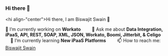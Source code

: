 ### Hi there 👋

<!--
**biswajitswain1997/biswajitswain1997** is a ✨ _special_ ✨ repository because its `README.md` (this file) appears on your GitHub profile.

Here are some ideas to get you started:

- 🔭 I’m currently working on ...
- 🌱 I’m currently learning ...
- 👯 I’m looking to collaborate on ...
- 🤔 I’m looking for help with ...
- 💬 Ask me about ...
- 📫 How to reach me: ...
- 😄 Pronouns: ...
- ⚡ Fun fact: ...
-->

<hi align-"center">Hi there, I am Biswajit Swain 👋</h1>

🔭 I’m currently working on <strong> Workato </strong> &nbsp; &nbsp;  &nbsp;  &nbsp;
💬 Ask me about <strong> Data Integration, iPaaS, API, REST, SOAP, XML, JSON, Workato, Boomi, Jitterbit, & Celigo </strong>  &nbsp;  &nbsp;  &nbsp;  &nbsp;
🌱 I’m currently learning <strong> New iPaaS Platforms </strong>  &nbsp;  &nbsp;  &nbsp; &nbsp;
📫 How to reach me: <a href="https://www.linkedin.com/in/biswajit-s-352563133/" target="_blank">Biswajit Swain</a>  &nbsp;  &nbsp;  &nbsp;  &nbsp;

<p align-"center">
<img src-"https://github-readme-stats.vercel.app/api?username-biswajitswain1997&show_icons-true" alt-"biswajitswain1997">
</p>

